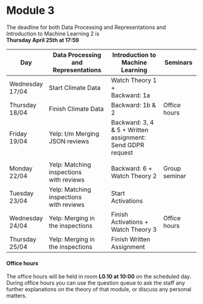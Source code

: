 
# Module 3

The deadline for both Data Processing and Representations and Introduction to Machine Learning 2 is<br>**Thursday April 25th at 17:59**

| Day                | Data Processing<br>and Representations | Introduction to<br>Machine Learning | Seminars          |
| ------------------ | ---------------------------- | ----------------------------------- | --------------------------- |
| Wednesday<br>17/04 | Start Climate Data           | Watch Theory 1 +<br>Backward: 1a    |                             |
| Thursday<br>18/04  | Finish Climate Data          | Backward: 1b & 2                    | Office hours                |
| Friday<br>19/04    | Yelp: t/m Merging JSON reviews | Backward: 3, 4 & 5 + Written<br>assignment: Send GDPR request | |
|                    |                                |                                                               | |
| Monday<br>22/04    | Yelp: Matching inspections<br>with reviews | Backward: 6 +<br>Watch Theory 2 | Group seminar     |
| Tuesday<br>23/04   | Yelp: Matching inspections<br>with reviews | Start Activations        |                          |
| Wednesday<br>24/04 | Yelp: Merging in the inspections | Finish Activations +<br>Watch Theory 3 | Office hours         |
| Thursday<br>25/04  | Yelp: Merging in the inspections | Finish Written Assignment       |                             |



#### Office hours

The office hours will be held in room **L0.10 at 10:00** on the scheduled day. During office hours you can use the question queue to ask the staff any further explanations on the theory of that module, or discuss any personal matters.

